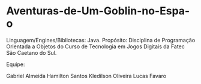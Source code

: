 # Aventuras-de-Um-Goblin-no-Espa-o
Linguagem/Engines/Bibliotecas: Java.
Propósito: Disciplina de Programação Orientada a Objetos do Curso de Tecnologia em Jogos Digitais da Fatec São Caetano do Sul.

Equipe:

Gabriel Almeida
Hamilton Santos
Kledilson Oliveira
Lucas Favaro
